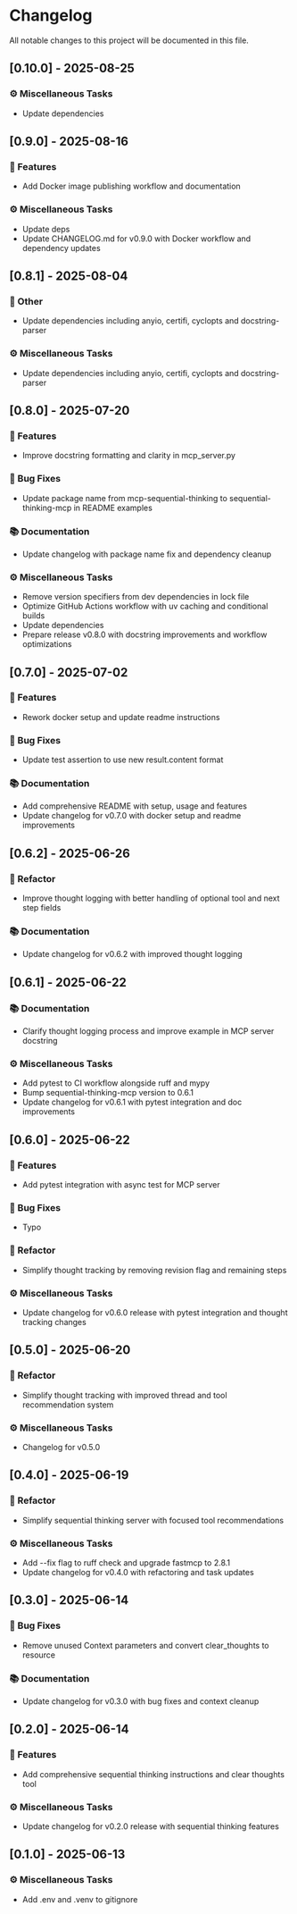 # Changelog

All notable changes to this project will be documented in this file.

## [0.10.0] - 2025-08-25

### ⚙️ Miscellaneous Tasks

- Update dependencies

## [0.9.0] - 2025-08-16

### 🚀 Features

- Add Docker image publishing workflow and documentation

### ⚙️ Miscellaneous Tasks

- Update deps
- Update CHANGELOG.md for v0.9.0 with Docker workflow and dependency updates

## [0.8.1] - 2025-08-04

### 💼 Other

- Update dependencies including anyio, certifi, cyclopts and docstring-parser

### ⚙️ Miscellaneous Tasks

- Update dependencies including anyio, certifi, cyclopts and docstring-parser

## [0.8.0] - 2025-07-20

### 🚀 Features

- Improve docstring formatting and clarity in mcp_server.py

### 🐛 Bug Fixes

- Update package name from mcp-sequential-thinking to sequential-thinking-mcp in README examples

### 📚 Documentation

- Update changelog with package name fix and dependency cleanup

### ⚙️ Miscellaneous Tasks

- Remove version specifiers from dev dependencies in lock file
- Optimize GitHub Actions workflow with uv caching and conditional builds
- Update dependencies
- Prepare release v0.8.0 with docstring improvements and workflow optimizations

## [0.7.0] - 2025-07-02

### 🚀 Features

- Rework docker setup and update readme instructions

### 🐛 Bug Fixes

- Update test assertion to use new result.content format

### 📚 Documentation

- Add comprehensive README with setup, usage and features
- Update changelog for v0.7.0 with docker setup and readme improvements

## [0.6.2] - 2025-06-26

### 🚜 Refactor

- Improve thought logging with better handling of optional tool and next step fields

### 📚 Documentation

- Update changelog for v0.6.2 with improved thought logging

## [0.6.1] - 2025-06-22

### 📚 Documentation

- Clarify thought logging process and improve example in MCP server docstring

### ⚙️ Miscellaneous Tasks

- Add pytest to CI workflow alongside ruff and mypy
- Bump sequential-thinking-mcp version to 0.6.1
- Update changelog for v0.6.1 with pytest integration and doc improvements

## [0.6.0] - 2025-06-22

### 🚀 Features

- Add pytest integration with async test for MCP server

### 🐛 Bug Fixes

- Typo

### 🚜 Refactor

- Simplify thought tracking by removing revision flag and remaining steps

### ⚙️ Miscellaneous Tasks

- Update changelog for v0.6.0 release with pytest integration and thought tracking changes

## [0.5.0] - 2025-06-20

### 🚜 Refactor

- Simplify thought tracking with improved thread and tool recommendation system

### ⚙️ Miscellaneous Tasks

- Changelog for v0.5.0

## [0.4.0] - 2025-06-19

### 🚜 Refactor

- Simplify sequential thinking server with focused tool recommendations

### ⚙️ Miscellaneous Tasks

- Add --fix flag to ruff check and upgrade fastmcp to 2.8.1
- Update changelog for v0.4.0 with refactoring and task updates

## [0.3.0] - 2025-06-14

### 🐛 Bug Fixes

- Remove unused Context parameters and convert clear_thoughts to resource

### 📚 Documentation

- Update changelog for v0.3.0 with bug fixes and context cleanup

## [0.2.0] - 2025-06-14

### 🚀 Features

- Add comprehensive sequential thinking instructions and clear thoughts tool

### ⚙️ Miscellaneous Tasks

- Update changelog for v0.2.0 release with sequential thinking features

## [0.1.0] - 2025-06-13

### ⚙️ Miscellaneous Tasks

- Add .env and .venv to gitignore

<!-- generated by git-cliff -->
